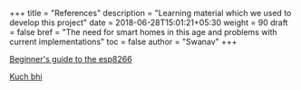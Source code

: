 +++
title = "References"
description = "Learning material which we used to develop this project"
date = 2018-06-28T15:01:21+05:30
weight = 90
draft = false
bref = "The need for smart homes in this age and problems with current implementations"
toc = false
author = "Swanav"
+++

[Beginner's guide to the esp8266](https://tttapa.github.io/ESP8266/Chap01%20-%20ESP8266.html)

[Kuch bhi](http://example.com/kuchbhi)